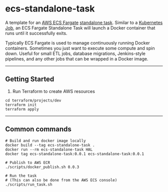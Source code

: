 # ecs-standalone-task

A template for an [AWS ECS Fargate](https://aws.amazon.com/fargate/) [standalone task](https://docs.aws.amazon.com/AmazonECS/0.0.1/developerguide/ecs_run_task-v2.html). Similar to a [Kubernetes Job](https://kubernetes.io/docs/concepts/workloads/controllers/job/), an ECS Fargate Standalone Task will launch a Docker container that runs until it successfully exits.

Typically ECS Fargate is used to manage continuously running Docker containers. Sometimes you just want to execute some compute and spin down. Useful for small ETL jobs, database migrations, Jenkins-style pipelines, and any other jobs that can be wrapped in a Docker image.

---

## Getting Started

1. Run Terraform to create AWS resources

```
cd terraform/projects/dev
terraform init
terraform apply
```

---

## Common commands

```
# Build and run docker image locally
docker build --tag ecs-standalone-task .
docker run --rm ecs-standalone-task HAL
docker tag ecs-standalone-task:0.0.1 ecs-standalone-task:0.0.1

# Publish to AWS ECR
./scripts/docker_publish.sh 0.0.3

# Run the task
# (This can also be done from the AWS ECS console)
./scripts/run_task.sh
```
